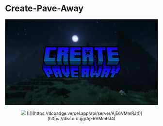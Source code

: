 # Create-Pave-Away
![](https://github.com/GamerVerse722/Create-Pave-Away/blob/main/Create%20Pave%20Away%20Wide.png?raw=true)

<div align="center">
  <a href="https://discord.gg/AjE6VMmRJ4"><img src="https://dcbadge.vercel.app/api/server/AjE6VMmRJ4"></a>
  [![](https://dcbadge.vercel.app/api/server/AjE6VMmRJ4)](https://discord.gg/AjE6VMmRJ4)
</div>
